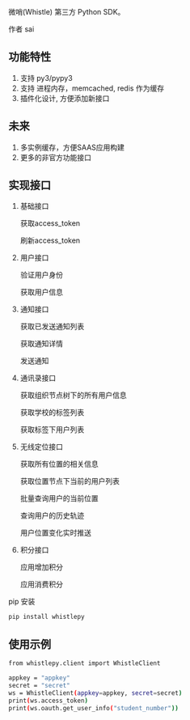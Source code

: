 微哨(Whistle) 第三方 Python SDK。

作者 sai

## 功能特性
 1. 支持 py3/pypy3
 2. 支持 进程内存，memcached, redis 作为缓存
 3. 插件化设计, 方便添加新接口
 
 
## 未来
 1. 多实例缓存，方便SAAS应用构建
 2. 更多的非官方功能接口
 
## 实现接口

1. 基础接口

    获取access_token
    
    刷新access_token
    
2. 用户接口

    验证用户身份

    获取用户信息
    
3. 通知接口

    获取已发送通知列表
    
    获取通知详情
    
    发送通知

5. 通讯录接口

    获取组织节点树下的所有用户信息
    
    获取学校的标签列表
    
    获取标签下用户列表

6. 无线定位接口

    获取所有位置的相关信息
    
    获取位置节点下当前的用户列表
    
    批量查询用户的当前位置
    
    查询用户的历史轨迹
    
    用户位置变化实时推送

7. 积分接口

    应用增加积分
    
    应用消费积分


pip 安装
```bash
pip install whistlepy
```


## 使用示例

```bash
from whistlepy.client import WhistleClient

appkey = "appkey"
secret = "secret"
ws = WhistleClient(appkey=appkey, secret=secret)
print(ws.access_token)
print(ws.oauth.get_user_info("student_number"))

```

